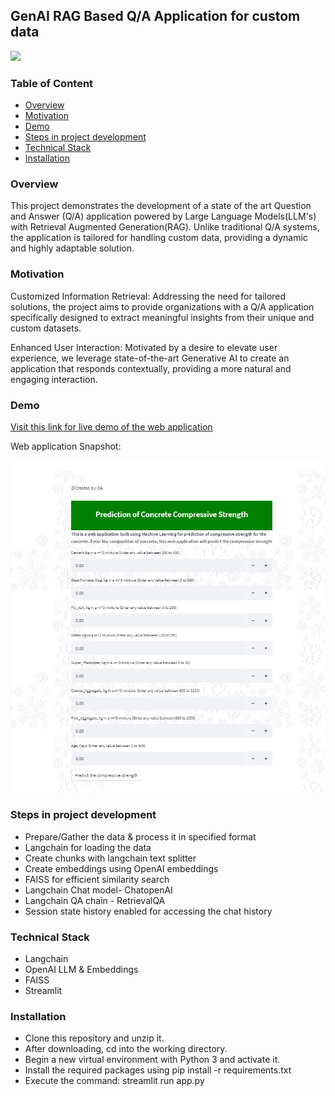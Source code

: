 ## GenAI RAG Based Q/A Application for custom data 

<img target="_blank" src="https://github.com/dipakml/GenAI-RAG-QA-Application-for-custom-data/main/img.png" width=800>

### Table of Content
  * [Overview](#overview)
  * [Motivation](#motivation)
  * [Demo](#demo)
  * [Steps in project development](#steps-in-project-development)
  * [Technical Stack](#technical-stack)
  * [Installation](#installation)



### Overview 
This project demonstrates the development of a state of the art Question and Answer (Q/A) application powered by Large Language Models(LLM's) with Retrieval Augmented Generation(RAG). Unlike traditional Q/A systems, the application is tailored for handling custom data, providing a dynamic and highly adaptable solution.


### Motivation
Customized Information Retrieval: Addressing the need for tailored solutions, the project aims to provide organizations with a Q/A application specifically designed to extract meaningful insights from their unique and custom datasets.

Enhanced User Interaction: Motivated by a desire to elevate user experience, we leverage state-of-the-art Generative AI to create an application that responds contextually, providing a more natural and engaging interaction.



### Demo
[Visit this link for live demo of the web application](https://concretstrength7.herokuapp.com/)

Web application Snapshot:

<img target="_blank" src="https://github.com/dipakml/Prediction-of-Concrete-Compressive-Strength/blob/master/webapp_snapshot.png" width=600>


### Steps in project development

- Prepare/Gather the data & process it in specified format
- Langchain for loading the data 
- Create chunks with langchain text splitter
- Create embeddings using OpenAI embeddings 
- FAISS for efficient similarity search 
- Langchain Chat model- ChatopenAI
- Langchain QA chain - RetrievalQA
- Session state history enabled for accessing the chat history 

### Technical Stack 

- Langchain
- OpenAI LLM & Embeddings
- FAISS
- Streamlit


### Installation 
- Clone this repository and unzip it.
- After downloading, cd into the working directory.
- Begin a new virtual environment with Python 3 and activate it.
- Install the required packages using pip install -r requirements.txt
- Execute the command: streamlit run app.py


